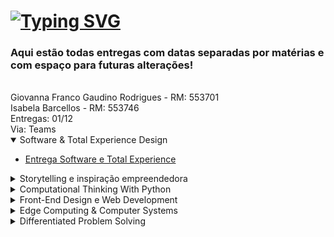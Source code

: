 # <a href="https://git.io/typing-svg"><img src="https://readme-typing-svg.demolab.com?font=Fira+Code&pause=1000&color=F51DF7&random=false&width=435&lines=GLOBAL+SOLUTION+" alt="Typing SVG" /></a>
### Aqui estão todas entregas com datas separadas por matérias e com espaço para futuras alterações!
<br> 
Giovanna Franco Gaudino Rodrigues - RM: 553701 
<br>
Isabela Barcellos - RM: 553746 
<br>
Entregas: 01/12 
<br>
Via: Teams 
<br>

<details open>
<summary> Software & Total Experience Design </summary>
  <ul>
    <li> <a href="https://github.com/GlobalSolutionESBP/GS-Software-TotalExperience.git">  Entrega Software e Total Experience </a> </li>
  </ul>
</details>

<details>
<summary> Storytelling e inspiração empreendedora  </summary>
  <ul>
    <li>  <a href="https://github.com/GlobalSolutionESBP/GS-StorytellingEInspiracaoEmpreendedora.git"> Entrega Sotrytelling e Inspiração Empreendedora </a> </li>
  </ul>
</details>

<details>
<summary> Computational Thinking With Python </summary>
<ul>
    <li> <a href="https://github.com/GlobalSolutionESBP/GS-Python.git"> Entrega Computing Thinking With Python </a> </li>
  </ul>
</details>
   
<details >
<summary> Front-End Design e Web Development </summary>
  <ul>
    <li> <a href="https://github.com/GlobalSolutionESBP/GS-Front_Web.git"> Entrega Front-End e Web Development </a>  </li>
  </ul>
</details>

<details>
<summary> Edge Computing & Computer Systems </summary>
    <ul>
    <li> <a href="https://github.com/GlobalSolutionESBP/GS-EDGE.git"> Entrega Edge Computing e Computer Systems </a> </li>
  </ul>
</details>

<details>
<summary> Differentiated Problem Solving </summary>
<ul>
    <li> <a href="https://github.com/GlobalSolutionESBP/GS-DifferentiatedSolvingProblem.git"> Entrega Differentiated Problem Solving </a> </li>
  </ul>
</details>
  


